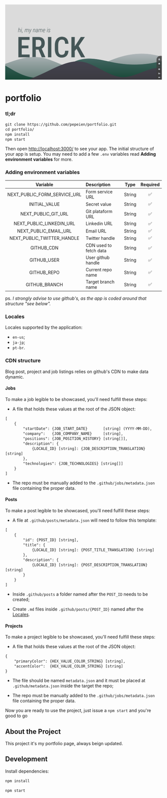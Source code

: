 [![portfolio](.github/images/project-thumbnail.png)](https://ericodesu.com)

# portfolio

### tl;dr

```
git clone https://github.com/pepeien/portfolio.git
cd portfolio/
npm install
npm start
```

Then open [http://localhost:3000/](http://localhost:3000/) to see your app. The initial structure of your app is setup. You may need to add a few `.env` variables read **Adding environment variables** for more.

### Adding environment variables

|  Variable  | Description                       |  Type   | Required |
| :--------: | :-------------------------------  | :-----: | :------: |
| NEXT_PUBLIC_FORM_SERVICE_URL | Form service URL       | String |    ✅    |
| INITIAL_VALUE                | Secret value           | String |    ✅    |
| NEXT_PUBLIC_GIT_URL          | Git plataform URL      | String |    ✅    |
| NEXT_PUBLIC_LINKEDIN_URL     | Linkedin URL           | String |    ✅    |
| NEXT_PUBLIC_EMAIL_URL        | Email URL              | String |    ✅    |
| NEXT_PUBLIC_TWITTER_HANDLE   | Twitter handle         | String |    ✅    |
| GITHUB_CDN                   | CDN used to fetch data | String |    ✅    |
| GITHUB_USER                  | User github handle     | String |    ✅    |
| GITHUB_REPO                  | Current repo name      | String |    ✅    |
| GITHUB_BRANCH                | Target branch name     | String |    ✅    |

ps. _I strongly advise to use github's, as the app is coded around that structure "see below"._

### Locales

Locales supported by the application:
- `en-us`;
- `ja-jp`;
- `pt-br`.

### CDN structure

Blog post, project and job listings relies on github's CDN to make data dynamic.

#### Jobs

To make a job legible to be showcased, you'll need fulfill these steps:

- A file that holds these values at the root of the JSON object:
```
[
	{
	    "startDate": {JOB_START_DATE}       [string] (YYYY-MM-DD),
	    "company":   {JOB_COMPANY_NAME}     [string],
	    "positions": {JOB_POSITION_HISTORY} [string[]],
	    "description": {
	        {LOCALE_ID} [string]: {JOB_DESCRIPTION_TRANSLATION} [string]
	    },
	    "technologies": {JOB_TECHNOLOGIES} [string[]]
	}
]
```

- The repo must be manually added to the `.github/jobs/metadata.json` file containing the proper data.

#### Posts

To make a post legible to be showcased, you'll need fulfill these steps:

- A file at `.github/posts/metadata.json` will need to follow this template:
```
[
	{
	    "id": {POST_ID} [string],
	    "title": {
	        {LOCALE_ID} [string]: {POST_TITLE_TRANSLATION} [string]
	    },
	    "description": {
	        {LOCALE_ID} [string]: {POST_DESCRIPTION_TRANSLATION} [string]
	    }
	}
]
```

- Inside `.github/posts` a folder named after the `POST_ID` needs to be created;

- Create `.md` files inside `.github/posts/{POST_ID}` named after the [Locales](#locales).

#### Projects

To make a project legible to be showcased, you'll need fulfill these steps:

- A file that holds these values at the root of the JSON object:
```
{
	"primaryColor": {HEX_VALUE_COLOR_STRING} [string],
	"accentColor":  {HEX_VALUE_COLOR_STRING} [string]
}
```

- The file should be named `metadata.json` and it must be placed at `.github/metadata.json` inside the target the repo;

- The repo must be manually added to the `.github/jobs/metadata.json` file containing the proper data.

Now you are ready to use the project, just issue a `npm start` and you're good to go

## About the Project

This project it's my portfolio page, always beign updated.

## Development

Install dependencies:

```sh
npm install
```

```sh
npm start
```
